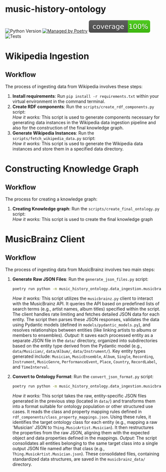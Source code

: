 # music-history-ontology

![Python Version](https://img.shields.io/badge/python-3.12-blue)
[![Managed by Poetry](https://img.shields.io/badge/managed%20by-poetry-blueviolet)](https://python-poetry.org/)
![Coverage](coverage-badge.svg)
![Tests](https://github.kcl.ac.uk/music-hisotry-ontology-team/music-history-ontology/actions/workflows/main.yml/badge.svg?branch=main)

# Wikipedia Ingestion
## Workflow

The process of ingesting data from Wikipedia involves these steps:
1.  **Install requirements**: Run `pip install -r requirements.txt` within your virtual environment in the command terminal.
2.  **Create RDF components**: Run the `scripts/create_rdf_components.py` script:  
    *How it works:* This script is used to generate components necessary for generating data instances in the Wikipedia data ingestion pipeline and also for the construction of the final knowledge graph.
3.  **Generate Wikipedia Instances**: Run the `scripts/fetch_wikipedia_data.py` script:  
    *How it works:* This script is used to generate the Wikipedia data instances and store them in a specified data directory.


# Constructing Knowledge Graph
## Workflow
The process for creating a knowledge graph:
1.  **Creating Knowledge graph**: Run the `scripts/create_final_ontology.py` script:  
    *How it works:* This script is used to create the final knowledge graph

# MusicBrainz Client

## Workflow

The process of ingesting data from MusicBrainz involves two main steps:

1.  **Generate Raw JSON Files**: Run the `generate_json_files.py` script:
    ```bash
    poetry run python -m music_history_ontology.data_ingestion.musicbrainz.generate_json_files
    ```
    *How it works:* This script utilizes the `musicbrainz.py` client to interact with the MusicBrainz API. It queries the API based on predefined lists of search terms (e.g., artist names, album titles) specified within the script. The client handles rate limiting and fetches detailed JSON data for each entity. The script then parses these JSON responses, validates the data using Pydantic models (defined in `models/pydantic_models.py`), and resolves relationships between entities (like linking artists to albums or members to ensembles).
    *Output:* It saves each processed entity as a separate JSON file in the `data/` directory, organized into subdirectories based on the entity type derived from the Pydantic model (e.g., `data/Musician/`, `data/Album/`, `data/Instrument/`). Key entity types generated include: `Musician`, `MusicEnsemble`, `Album`, `Single`, `Recording`, `Instrument`, `MusicGenre`, `PerformanceEvent`, `Place`, `Country`, `RecordLabel`, and `TimeInterval`.

2.  **Convert to Ontology Format**: Run the `convert_json_format.py` script:
    ```bash
    poetry run python -m music_history_ontology.data_ingestion.musicbrainz.convert_json_format
    ```
    *How it works:* This script takes the raw, entity-specific JSON files generated in the previous step (located in `data/`) and transforms them into a format suitable for ontology population or other structured use cases. It reads the class and property mapping rules defined in `rdf_components/class_property_mappings.json`. Using these rules, it identifies the target ontology class for each entity (e.g., mapping a raw 'Musician' JSON to `Thing.MusicArtist.Musician`). It then restructures the properties from the raw JSON, aligning them with the expected object and data properties defined in the mappings.
    *Output:* The script consolidates all entities belonging to the same target class into a single output JSON file named after that class (e.g., `Thing.MusicArtist.Musician.json`). These consolidated files, containing standardized data structures, are saved in the `musicbrainz_data/` directory.
